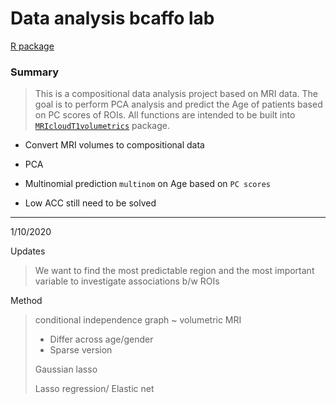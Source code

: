# Data analysis bcaffo lab



[R package](https://github.com/bcaffo/MRIcloudT1volumetrics)



### Summary

> This is a compositional data analysis project based on MRI data. The goal is to perform PCA analysis and predict the Age of patients based on PC scores of ROIs. All functions are intended to be built into [`MRIcloudT1volumetrics`](https://github.com/bcaffo/MRIcloudT1volumetrics) package.
* Convert MRI volumes to compositional data

* PCA

* Multinomial prediction `multinom` on Age based on `PC scores`

* Low ACC still need to be solved

---

1/10/2020

Updates

> We want to find the most predictable region and the most important variable to investigate associations b/w ROIs

Method

> conditional independence graph ~ volumetric MRI
>
> - Differ across age/gender
> - Sparse version
>
> Gaussian lasso
>
> Lasso regression/ Elastic net
